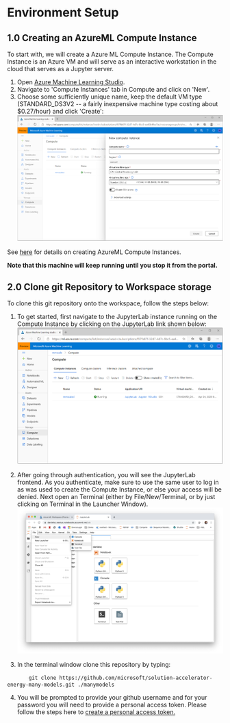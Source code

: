 # Environment Setup

## 1.0 Creating an AzureML Compute Instance

To start with, we will create a Azure ML Compute Instance. The Compute Instance is an Azure VM and will serve as an interactive workstation in the cloud that serves as a Jupyter server.

1. Open [Azure Machine Learning Studio](https://ml.azure.com/).
2. Navigate to 'Compute Instances' tab in Compute and click on 'New'.
3. Choose some sufficiently unique name, keep the default VM type (STANDARD_DS3V2 -- a fairly inexpensive machine type costing about $0.27/hour) and click 'Create':
![](./images/create_notebook_vm.png)

See [here](https://docs.microsoft.com/en-us/azure/machine-learning/concept-compute-instance) for details on creating AzureML Compute Instances.

**Note that this machine will keep running until you stop it from the portal.**

## 2.0 Clone git Repository to Workspace storage

To clone this git repository onto the workspace, follow the steps below:

1. To get started, first navigate to the JupyterLab instance running on the Compute Instance by clicking on the JupyterLab link shown below:
![](./images/computes_view.png)

1. After going through authentication, you will see the JupyterLab frontend. As you authenticate, make sure to use the same user to log in as was used to create the Compute Instance, or else your access will be denied. Next open an Terminal (either by File/New/Terminal, or by just clicking on Terminal in the Launcher Window).
![](./images/terminal.png)

1. In the terminal window clone this repository by typing:
```
       git clone https://github.com/microsoft/solution-accelerator-energy-many-models.git ./manymodels
```
4. You will be prompted to provide your github username and for your password you will need to provide a personal access token. Please follow the steps here to [create a personal access token.](https://help.github.com/en/github/authenticating-to-github/creating-a-personal-access-token-for-the-command-line) 
